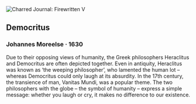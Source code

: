 <div class="artwork-of-the-day">
  <div class="container">
    <div class="img-wrapper">
      <img
        src="https://uploads2.wikiart.org/00206/images/johannes-moreelse/utrecht-moreelse-democrite.JPG!Large.JPG"
        alt="Charred Journal: Firewritten V" />
    </div>
    <div class="artwork-detail">
      <div class="artwork-origin"> 
        <h2 class="artwork-name">Democritus</h2>
        <h3 class="artist">
          Johannes Moreelse
                    ·  1630
        </h3>
      </div>
      <p class="description">
        <span class="artwork-description-text ng-binding" ng-bind-html="viewModel.ArtworkOfTheDay.Description | unsafe">Due to their opposing views of humanity, the Greek philosophers Heraclitus and Democritus are often depicted together. Even in antiquity, Heraclitus was known as ‘the weeping philosopher’, who lamented the human lot – whereas Democritus could only laugh at its absurdity. In the 17th century, the transience of man, Vanitas Mundi, was a popular theme. The two philosophers with the globe – the symbol of humanity – express a simple message: whether you laugh or cry, it makes no difference to our existence.</span>
                        <div class="text-shadow-container" ng-show="showShadow" style=""></div>
      </p>
    </div>
  </div>

</div>
